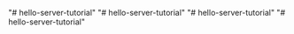 "# hello-server-tutorial" 
"# hello-server-tutorial" 
"# hello-server-tutorial" 
"# hello-server-tutorial" 
